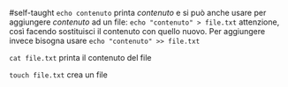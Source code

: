 #self-taught 
`echo contenuto` printa _contenuto_ e si può anche usare per aggiungere _contenuto_ ad un file:
`echo "contenuto" > file.txt` 
attenzione, così facendo sostituisci il contenuto con quello nuovo.
Per aggiungere invece bisogna usare `echo "contenuto" >> file.txt`

`cat file.txt` printa il contenuto del file

`touch file.txt` crea un file